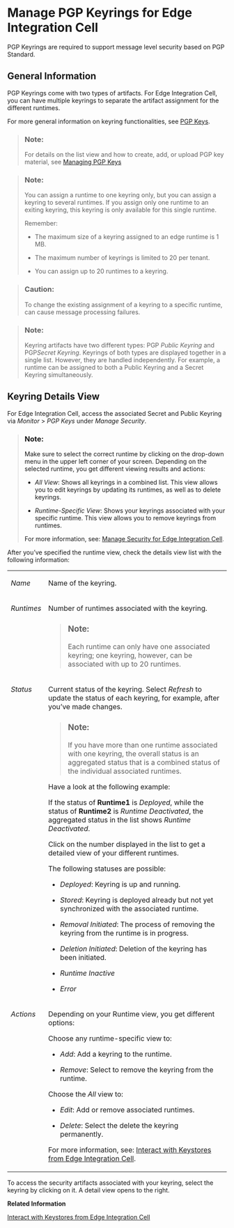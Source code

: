 <!-- loio3baec7dcfd2e46bb8764d746211c4d32 -->

# Manage PGP Keyrings for Edge Integration Cell

PGP Keyrings are required to support message level security based on PGP Standard.



<a name="loio3baec7dcfd2e46bb8764d746211c4d32__section_itm_qlx_bzb"/>

## General Information

PGP Keyrings come with two types of artifacts. For Edge Integration Cell, you can have multiple keyrings to separate the artifact assignment for the different runtimes.

For more general information on keyring functionalities, see [PGP Keys](40-RemoteSystems/pgp-keys-9e7e8f9.md).

> ### Note:  
> For details on the list view and how to create, add, or upload PGP key material, see [Managing PGP Keys](50-Development/managing-pgp-keys-cd478a7.md)

> ### Note:  
> You can assign a runtime to one keyring only, but you can assign a keyring to several runtimes. If you assign only one runtime to an exiting keyring, this keyring is only available for this single runtime.
> 
> Remember:
> 
> -   The maximum size of a keyring assigned to an edge runtime is 1 MB.
> 
> -   The maximum number of keyrings is limited to 20 per tenant.
> 
> -   You can assign up to 20 runtimes to a keyring.

> ### Caution:  
> To change the existing assignment of a keyring to a specific runtime, can cause message processing failures.

> ### Note:  
> Keyring artifacts have two different types: PGP *Public Keyring* and PGP*Secret Keyring*. Keyrings of both types are displayed together in a single list. However, they are handled independently. For example, a runtime can be assigned to both a Public Keyring and a Secret Keyring simultaneously.



<a name="loio3baec7dcfd2e46bb8764d746211c4d32__section_gpl_44q_nyb"/>

## Keyring Details View

For Edge Integration Cell, access the associated Secret and Public Keyring via *Monitor* \> *PGP Keys* under *Manage Security*.

> ### Note:  
> Make sure to select the correct runtime by clicking on the drop-down menu in the upper left corner of your screen. Depending on the selected runtime, you get different viewing results and actions:
> 
> -   *All View*: Shows all keyrings in a combined list. This view allows you to edit keyrings by updating its runtimes, as well as to delete keyrings. 
> 
> -   *Runtime-Specific View*: Shows your keyrings associated with your specific runtime. This view allows you to remove keyrings from runtimes.
> 
> 
> For more information, see: [Manage Security for Edge Integration Cell](manage-security-for-edge-integration-cell-1783cf8.md).

After you’ve specified the runtime view, check the details view list with the following information:


<table>
<tr>
<td valign="top">

*Name*

</td>
<td valign="top">

Name of the keyring.

</td>
</tr>
<tr>
<td valign="top">

*Runtimes*

</td>
<td valign="top">

Number of runtimes associated with the keyring.

> ### Note:  
> Each runtime can only have one associated keyring; one keyring, however, can be associated with up to 20 runtimes.



</td>
</tr>
<tr>
<td valign="top">

*Status*

</td>
<td valign="top">

Current status of the keyring. Select *Refresh* to update the status of each keyring, for example, after you’ve made changes.

> ### Note:  
> If you have more than one runtime associated with one keyring, the overall status is an aggregated status that is a combined status of the individual associated runtimes.

Have a look at the following example:

If the status of **Runtime1** is *Deployed*, while the status of **Runtime2** is *Runtime Deactivated*, the aggregated status in the list shows *Runtime Deactivated*.

Click on the number displayed in the list to get a detailed view of your different runtimes.

The following statuses are possible:

-   *Deployed*: Keyring is up and running.

-   *Stored*: Keyring is deployed already but not yet synchronized with the associated runtime.

-   *Removal Initiated*: The process of removing the keyring from the runtime is in progress. 

-   *Deletion Initiated*: Deletion of the keyring has been initiated.

-   *Runtime Inactive*

-   *Error*




</td>
</tr>
<tr>
<td valign="top">

*Actions*

</td>
<td valign="top">

Depending on your Runtime view, you get different options:

Choose any runtime-specific view to:

-   *Add*: Add a keyring to the runtime.

-   *Remove*: Select to remove the keyring from the runtime.


Choose the *All* view to:

-   *Edit*: Add or remove associated runtimes.

-   *Delete*: Select the delete the keyring permanently.


For more information, see: [Interact with Keystores from Edge Integration Cell](interact-with-keystores-from-edge-integration-cell-d4972b8.md).

</td>
</tr>
</table>

To access the security artifacts associated with your keyring, select the keyring by clicking on it. A detail view opens to the right.

**Related Information**  


[Interact with Keystores from Edge Integration Cell](interact-with-keystores-from-edge-integration-cell-d4972b8.md "A keystore is used to secure message exchange both at transport level and at message level. For Edge Integration Cell, since you can have more than one keystore, you can decide whether to create a new, add, remove, or delete an existing keystore.")

